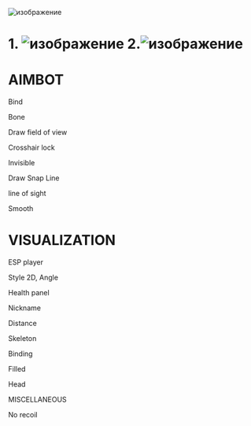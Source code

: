 ![изображение](https://github.com/Farrukh0023/SecondMonthHomework/assets/152394089/00e366dd-e15f-4949-919c-fd676ae5a3c7)

# 1. ![изображение](https://github.com/Farrukh0023/SecondMonthHomework/assets/152394089/21823740-37c6-4e30-b52e-64d04f3d54d2)  2.![изображение](https://github.com/Farrukh0023/SecondMonthHomework/assets/152394089/85ba37e1-e423-4016-a5b9-fd5d70800e65)

# AIMBOT

Bind
    
Bone
    
Draw field of view
    
Crosshair lock
    
Invisible
    
Draw Snap Line
    
line of sight

Smooth


# VISUALIZATION

ESP player
    
Style 2D, Angle
    
Health panel
    
Nickname
   
Distance
    
Skeleton
    
Binding
    
Filled
   
 Head


MISCELLANEOUS

 No recoil


